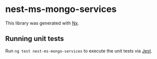 # nest-ms-mongo-services

This library was generated with [Nx](https://nx.dev).

## Running unit tests

Run `ng test nest-ms-mongo-services` to execute the unit tests via [Jest](https://jestjs.io).
